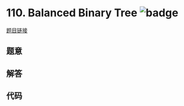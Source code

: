 # 110. Balanced Binary Tree ![badge](https://img.shields.io/badge/-easy-green?style=flat-square)

[题目链接](https://leetcode.com/problems/balanced-binary-tree)

## 题意

## 解答

## 代码

